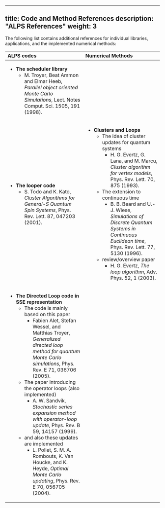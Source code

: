 
---
title: Code and Method References
description: "ALPS References"
weight: 3
---

The following list contains additional references for individual libraries, applications, and the implemented numerical methods:

| **ALPS codes** | **Numerical Methods** | 
| :------------- | :-------------------- |
| <ul> <li>**The scheduler library** <ul><li> M. Troyer, Beat Ammon and Elmar Heeb, *Parallel object oriented Monte Carlo Simulations*, Lect. Notes Comput. Sci. 1505, 191 (1998).</li></ul></li><ul> |       |
| <ul> <li>**The looper code** <ul><li>S. Todo and K. Kato, *Cluster Algorithms for General-S Quantum Spin Systems*, Phys. Rev. Lett. 87, 047203 (2001).</li></ul></li><ul> | <ul><li>**Clusters and Loops** <ul><li>The idea of cluster updates for quantum systems <ul><li>H. G. Evertz, G. Lana, and M. Marcu, *Cluster algorithm for vertex models*, Phys. Rev. Lett. 70, 875 (1993).</li></ul></li></ul> <ul><li>The extension to continuous time <ul><li>B. B. Beard and U.-J. Wiese, *Simulations of Discrete Quantum Systems in Continuous Euclidean time*, Phys. Rev. Lett. 77, 5130 (1996).</li></ul></li></ul> <ul><li>review/overview paper <ul><li>H. G. Evertz, *The loop algorithm*, Adv. Phys. 52, 1 (2003).</li></ul></li></ul></ul>  |
| <ul><li>**The Directed Loop code in SSE representation** <ul><li>The code is mainly based on this paper <ul><li>Fabien Alet, Stefan Wessel, and Matthias Troyer, *Generalized directed loop method for quantum Monte Carlo simulations*, Phys. Rev. E 71, 036706 (2005).</li></ul></li></ul> <ul><li>The paper introducing the operator loops (also implemented) <ul><li>A. W. Sandvik, *Stochastic series expansion method with operator-loop update*, Phys. Rev. B 59, 14157 (1999).</li></ul></li></ul> <ul><li>and also these updates are implemented <ul><li>L. Pollet, S. M. A. Rombouts, K. Van Houcke, and K. Heyde, *Optimal Monte Carlo updating*, Phys. Rev. E 70, 056705 (2004).</li></ul></li></ul></ul> |      |


